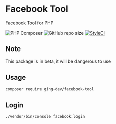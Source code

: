 # Facebook Tool
Facebook Tool for PHP

![PHP Composer](https://github.com/ging-dev/facebook-tool/workflows/PHP%20Composer/badge.svg)
![GitHub repo size](https://img.shields.io/github/repo-size/ging-dev/facebook-tool?color=c&label=size)
[![StyleCI](https://github.styleci.io/repos/335948618/shield?branch=main)](https://github.styleci.io/repos/335948618?branch=main)

## Note
This package is in beta, it will be dangerous to use

## Usage

```sh
composer require ging-dev/facebook-tool
```

## Login

```sh
./vendor/bin/console facebook:login
```
